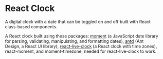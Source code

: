 # React Clock

A digital clock with a date that can be toggled on and off built with React class-based components.

A React clock built using these packages: [moment](https://www.npmjs.com/package/moment) (a JavaScript date library for parsing, validating, manipulating, and formatting dates), [antd](https://www.npmjs.com/package/antd) (Ant Design, a React UI library), [react-live-clock](https://www.npmjs.com/package/react-live-clock) (a React clock with time zones), react-moment, and moment-timezone, needed for react-live-clock to work.

